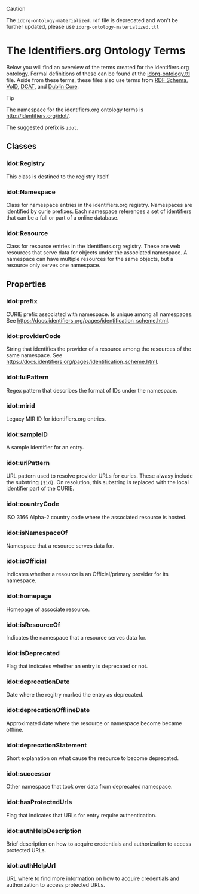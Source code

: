 > [!CAUTION]
> The `idorg-ontology-materialized.rdf` file is deprecated and won't be further updated, please use `idorg-ontology-materialized.ttl`

# The Identifiers.org Ontology Terms

Below you will find an overview of the terms created for the identifiers.org ontology. Formal definitions of these can be found at the [idorg-ontology.ttl](./idorg-ontology.ttl) file.
Aside from these terms, these files also use terms from 
[RDF Schema](https://www.w3.org/TR/rdf-schema/), 
[VoID](https://www.w3.org/TR/void/), 
[DCAT](https://www.w3.org/TR/vocab-dcat-3/), and 
[Dublin Core](https://www.dublincore.org/specifications/dublin-core/dcmi-terms/).


> [!TIP]
> The namespace for the identifiers.org ontology terms is <http://identifiers.org/idot/>.
>
> The suggested prefix is `idot`.

## Classes

### idot:Registry
This class is destined to the registry itself.

### idot:Namespace
Class for namespace entries in the identifiers.org registry. Namespaces are identified by curie prefixes.
Each namespace references a set of identifiers that can be a full or part of a online database.

### idot:Resource
Class for resource entries in the identifiers.org registry.
These are web resources that serve data for objects under the associated namespace.
A namespace can have multiple resources for the same objects, but a resource only serves one namespace.


## Properties

### idot:prefix
CURIE prefix associated with namespace. Is unique among all namespaces.
See <https://docs.identifiers.org/pages/identification_scheme.html>.

### idot:providerCode
String that identifies the provider of a resource among the resources of the same namespace.
See <https://docs.identifiers.org/pages/identification_scheme.html>.

### idot:luiPattern
Regex pattern that describes the format of IDs under the namespace.

### idot:mirid
Legacy MIR ID for identifiers.org entries.

### idot:sampleID
A sample identifier for an entry.

### idot:urlPattern
URL pattern used to resolve provider URLs for curies. 
These alwasy include the substring `{$id}`.
On resolution, this substring is replaced with the local identifier part of the CURIE.

### idot:countryCode
ISO 3166 Alpha-2 country code where the associated resource is hosted.

### idot:isNamespaceOf
Namespace that a resource serves data for.

### idot:isOfficial
Indicates whether a resource is an Official/primary provider for its namespace.

### idot:homepage
Homepage of associate resource.

### idot:isResourceOf
Indicates the namespace that a resource serves data for.

### idot:isDeprecated
Flag that indicates whether an entry is deprecated or not.

### idot:deprecationDate
Date where the regitry marked the entry as deprecated.

### idot:deprecationOfflineDate
Approximated date where the resource or namespace become became offline.

### idot:deprecationStatement
Short explanation on what cause the resource to become deprecated.

### idot:successor
Other namespace that took over data from deprecated namespace.

### idot:hasProtectedUrls
Flag that indicates that URLs for entry require authentication.

### idot:authHelpDescription
Brief description on how to acquire credentials and authorization to access protected URLs.

### idot:authHelpUrl
URL where to find more information on how to acquire credentials and authorization to access protected URLs.
